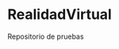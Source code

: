 # RealidadVirtual
Repositorio de pruebas

<html>
  <head>
    <script src="https://aframe.io/releases/1.2.0/aframe.min.js"></script>
  </head>
  <body>
    <!-- Paginas html con solo una escena  -->
    <a-scene>
      <a-box position="-1 0.5 -3" rotation="0 90 0" color="#0019FF"></a-box>
      <a-sphere position="0 1.25 -5" radius="1.25" color="#1FFF00"></a-sphere>
      <a-cylinder position="1 0.75 -3" radius="0.5" height="1.5" color="#FF0000"></a-cylinder>
      <a-plane position="0 0 -4" rotation="-90 0 0" width="4" height="4" color="#FFFFFF"></a-plane>
      <a-sky color="#000000"></a-sky>
    </a-scene>

  </body>
</html>
